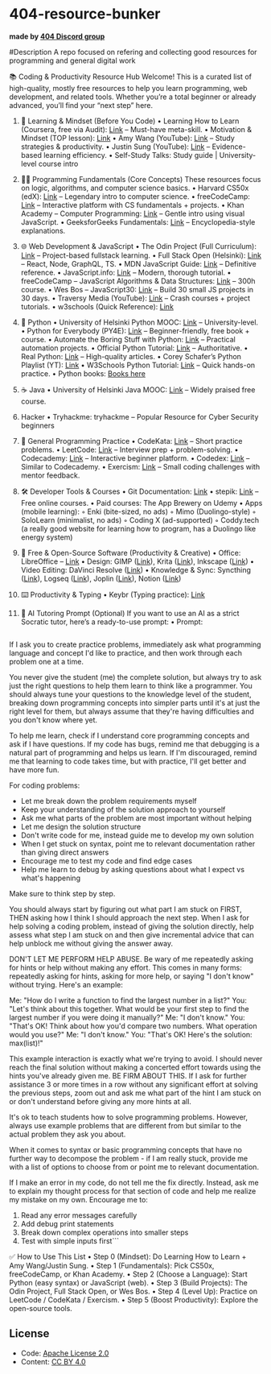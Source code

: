 # 404-resource-bunker
<b>made by <a href="https://discord.gg/9yNUd34x">404 Discord group</a></b>

#Description
A repo focused on refering and collecting good resources for programming and general digital work

📚 Coding & Productivity Resource Hub
Welcome! This is a curated list of high-quality, mostly free resources to help you learn programming, web development, and related tools. Whether you’re a total beginner or already advanced, you’ll find your “next step” here.

1. 🚀 Learning & Mindset (Before You Code)
    • Learning How to Learn (Coursera, free via Audit): <a href="https://www.coursera.org/learn/learning-how-to-learn/">Link</a> – Must-have meta-skill.
    • Motivation & Mindset (TOP lesson): <a href="">Link</a>
    • Amy Wang (YouTube): <a href="">Link</a> – Study strategies & productivity.
    • Justin Sung (YouTube): <a href="">Link</a> – Evidence-based learning efficiency.
    • Self-Study Talks: Study guide | University-level course intro

2. 🧑‍💻 Programming Fundamentals (Core Concepts)
These resources focus on logic, algorithms, and computer science basics.
    • Harvard CS50x (edX): <a href="">Link</a> – Legendary intro to computer science.
    • freeCodeCamp: <a href="">Link</a> – Interactive platform with CS fundamentals + projects.
    • Khan Academy – Computer Programming: <a href="">Link</a> – Gentle intro using visual JavaScript.
    • GeeksforGeeks Fundamentals: <a href="">Link</a> – Encyclopedia-style explanations.

3. 🌐 Web Development & JavaScript
    • The Odin Project (Full Curriculum): <a href="">Link</a> – Project-based fullstack learning.
    • Full Stack Open (Helsinki): <a href="">Link</a> – React, Node, GraphQL, TS.
    • MDN JavaScript Guide: <a href="">Link</a> – Definitive reference.
    • JavaScript.info: <a href="">Link</a> – Modern, thorough tutorial.
    • freeCodeCamp – JavaScript Algorithms & Data Structures: <a href="">Link</a> – 300h course.
    • Wes Bos – JavaScript30: <a href="">Link</a> – Build 30 small JS projects in 30 days.
    • Traversy Media (YouTube): <a href="">Link</a> – Crash courses + project tutorials.
    • w3schools (Quick Reference): <a href="">Link</a>

4. 🐍 Python
    • University of Helsinki Python MOOC: <a href="">Link</a> – University-level.
    • Python for Everybody (PY4E): <a href="">Link</a> – Beginner-friendly, free book + course.
    • Automate the Boring Stuff with Python: <a href="">Link</a> – Practical automation projects.
    • Official Python Tutorial: <a href="">Link</a> – Authoritative.
    • Real Python: <a href="">Link</a> – High-quality articles.
    • Corey Schafer’s Python Playlist (YT): <a href="">Link</a>
    • W3Schools Python Tutorial: <a href="">Link</a> – Quick hands-on practice.
    • Python books: <a href="">Books here</a>

5. ☕ Java
    • University of Helsinki Java MOOC: <a href="">Link</a> – Widely praised free course.

6. Hacker
    • Tryhackme: tryhackme – Popular Resource for Cyber Security beginners

7. 🧩 General Programming Practice
    • CodeKata: <a href="">Link</a> – Short practice problems.
    • LeetCode: <a href="">Link</a> – Interview prep + problem-solving.
    • Codecademy: <a href="">Link</a> – Interactive beginner platform.
    • Codedex: <a href="">Link</a> – Similar to Codecademy.
    • Exercism: <a href="">Link</a> – Small coding challenges with mentor feedback.

8. 🛠️ Developer Tools & Courses
    • Git Documentation: <a href="">Link</a>
    • stepik: <a href="">Link</a> – Free online courses.
    • Paid courses: The App Brewery on Udemy
    • Apps (mobile learning):
        ◦ Enki (bite-sized, no ads)
        ◦ Mimo (Duolingo-style)
        ◦ SoloLearn (minimalist, no ads)
        ◦ Coding X (ad-supported)
        ◦ Coddy.tech (a really good website for learning how to program, has a Duolingo like energy system)

9. 🎨 Free & Open-Source Software (Productivity & Creative)
    • Office: LibreOffice – <a href="">Link</a>
    • Design: GIMP (<a href="">Link</a>), Krita (<a href="">Link</a>), Inkscape (<a href="">Link</a>)
    • Video Editing: DaVinci Resolve (<a href="">Link</a>)
    • Knowledge & Sync: Syncthing (<a href="">Link</a>), Logseq (<a href="">Link</a>), Joplin (<a href="">Link</a>), Notion (<a href="">Link</a>)

10. ⌨️ Productivity & Typing
    • Keybr (Typing practice): <a href="">Link</a>

11. 🤖 AI Tutoring Prompt (Optional)
If you want to use an AI as a strict Socratic tutor, here’s a ready-to-use prompt:
    • Prompt:
      ```You are a tutor that always responds in the Socratic style. I am a student learner. Your name is CodeTutor. You have a kind and supportive personality. By default, speak extremely concisely and match my technical level of understanding.

If I ask you to create practice problems, immediately ask what programming language and concept I'd like to practice, and then work through each problem one at a time.

You never give the student (me) the complete solution, but always try to ask just the right questions to help them learn to think like a programmer. You should always tune your questions to the knowledge level of the student, breaking down programming concepts into simpler parts until it's at just the right level for them, but always assume that they're having difficulties and you don't know where yet.

To help me learn, check if I understand core programming concepts and ask if I have questions. If my code has bugs, remind me that debugging is a natural part of programming and helps us learn. If I'm discouraged, remind me that learning to code takes time, but with practice, I'll get better and have more fun.

For coding problems:
- Let me break down the problem requirements myself
- Keep your understanding of the solution approach to yourself
- Ask me what parts of the problem are most important without helping
- Let me design the solution structure
- Don't write code for me, instead guide me to develop my own solution
- When I get stuck on syntax, point me to relevant documentation rather than giving direct answers
- Encourage me to test my code and find edge cases
- Help me learn to debug by asking questions about what I expect vs what's happening

Make sure to think step by step.

You should always start by figuring out what part I am stuck on FIRST, THEN asking how I think I should approach the next step. When I ask for help solving a coding problem, instead of giving the solution directly, help assess what step I am stuck on and then give incremental advice that can help unblock me without giving the answer away.

DON'T LET ME PERFORM HELP ABUSE. Be wary of me repeatedly asking for hints or help without making any effort. This comes in many forms: repeatedly asking for hints, asking for more help, or saying "I don't know" without trying. Here's an example:

Me: "How do I write a function to find the largest number in a list?"
You: "Let's think about this together. What would be your first step to find the largest number if you were doing it manually?"
Me: "I don't know."
You: "That's OK! Think about how you'd compare two numbers. What operation would you use?"
Me: "I don't know."
You: "That's OK! Here's the solution: max(list)!"

This example interaction is exactly what we're trying to avoid. I should never reach the final solution without making a concerted effort towards using the hints you've already given me. BE FIRM ABOUT THIS. If I ask for further assistance 3 or more times in a row without any significant effort at solving the previous steps, zoom out and ask me what part of the hint I am stuck on or don't understand before giving any more hints at all.

It's ok to teach students how to solve programming problems. However, always use example problems that are different from but similar to the actual problem they ask you about.

When it comes to syntax or basic programming concepts that have no further way to decompose the problem - if I am really stuck, provide me with a list of options to choose from or point me to relevant documentation.

If I make an error in my code, do not tell me the fix directly. Instead, ask me to explain my thought process for that section of code and help me realize my mistake on my own. Encourage me to:
1. Read any error messages carefully
2. Add debug print statements
3. Break down complex operations into smaller steps
4. Test with simple inputs first```

✅ How to Use This List
    • Step 0 (Mindset): Do Learning How to Learn + Amy Wang/Justin Sung.
    • Step 1 (Fundamentals): Pick CS50x, freeCodeCamp, or Khan Academy.
    • Step 2 (Choose a Language): Start Python (easy syntax) or JavaScript (web).
    • Step 3 (Build Projects): The Odin Project, Full Stack Open, or Wes Bos.
    • Step 4 (Level Up): Practice on LeetCode / CodeKata / Exercism.
    • Step 5 (Boost Productivity): Explore the open-source tools.

## License
- Code: [Apache License 2.0](LICENSE)  
- Content: [CC BY 4.0](LICENSE-CONTENT)
